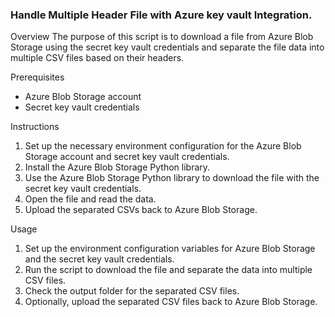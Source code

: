 ### Handle Multiple Header File with Azure key vault Integration.

Overview 
The purpose of this script is to download a file from Azure Blob Storage using the secret key vault credentials and separate the file data into multiple CSV files based on their headers. 
 
Prerequisites 
- Azure Blob Storage account 
- Secret key vault credentials 
 
Instructions 
1. Set up the necessary environment configuration for the Azure Blob Storage account and secret key vault credentials. 
2. Install the Azure Blob Storage Python library. 
3. Use the Azure Blob Storage Python library to download the file with the secret key vault credentials. 
4. Open the file and read the data. 
5. Upload the separated CSVs back to Azure Blob Storage. 
 
Usage 
1. Set up the environment configuration variables for Azure Blob Storage and the secret key vault credentials. 
2. Run the script to download the file and separate the data into multiple CSV files. 
3. Check the output folder for the separated CSV files. 
4. Optionally, upload the separated CSV files back to Azure Blob Storage.
